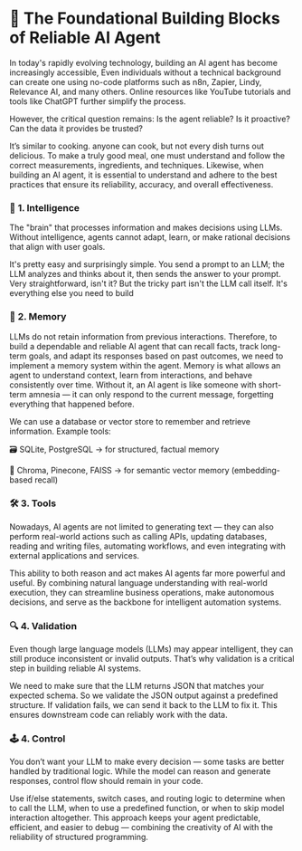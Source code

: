# 🤖 **The Foundational Building Blocks of Reliable AI Agent**

In today's rapidly evolving technology, building an AI agent has become increasingly accessible, Even individuals without a technical background can create one using no-code platforms such as n8n, Zapier, Lindy, Relevance AI, and many others. Online resources like YouTube tutorials and tools like ChatGPT further simplify the process.

However, the critical question remains: Is the agent reliable? Is it proactive? Can the data it provides be trusted?

It’s similar to cooking. anyone can cook, but not every dish turns out delicious. To make a truly good meal, one must understand and follow the correct measurements, ingredients, and techniques. Likewise, when building an AI agent, it is essential to understand and adhere to the best practices that ensure its reliability, accuracy, and overall effectiveness.





### 🧠 **1. Intelligence**

The "brain" that processes information and makes decisions using LLMs.
Without intelligence, agents cannot adapt, learn, or make rational decisions that align with user goals.

It's pretty easy and surprisingly simple. You send a prompt to an LLM; the LLM analyzes and thinks about it, then sends the answer to your prompt. Very straightforward, isn't it? But the tricky part isn't the LLM call itself. It's everything else you need to build

### 💾 **2. Memory**

LLMs do not retain information from previous interactions. Therefore, to build a dependable and reliable AI agent that can recall facts, track long-term goals, and adapt its responses based on past outcomes, we need to implement a memory system within the agent.
Memory is what allows an agent to understand context, learn from interactions, and behave consistently over time. Without it, an AI agent is like someone with short-term amnesia — it can only respond to the current message, forgetting everything that happened before.

We can use a database or vector store to remember and retrieve information.
Example tools:

🗃️ SQLite, PostgreSQL → for structured, factual memory

🧬 Chroma, Pinecone, FAISS → for semantic vector memory (embedding-based recall)

### 🛠️ **3. Tools**

Nowadays, AI agents are not limited to generating text — they can also perform real-world actions such as calling APIs, updating databases, reading and writing files, automating workflows, and even integrating with external applications and services.

This ability to both reason and act makes AI agents far more powerful and useful. By combining natural language understanding with real-world execution, they can streamline business operations, make autonomous decisions, and serve as the backbone for intelligent automation systems.

### 🔍 **4. Validation**

Even though large language models (LLMs) may appear intelligent, they can still produce inconsistent or invalid outputs. That’s why validation is a critical step in building reliable AI systems. 

We need to make sure that the LLM returns JSON that matches your expected schema.
So we validate the JSON output against a predefined structure. If validation fails, we can send it back to the LLM to fix it. This ensures downstream code can reliably work with the data.

### 🕹️ **4. Control**

You don’t want your LLM to make every decision — some tasks are better handled by traditional logic. While the model can reason and generate responses, control flow should remain in your code.

Use if/else statements, switch cases, and routing logic to determine when to call the LLM, when to use a predefined function, or when to skip model interaction altogether. This approach keeps your agent predictable, efficient, and easier to debug — combining the creativity of AI with the reliability of structured programming.
